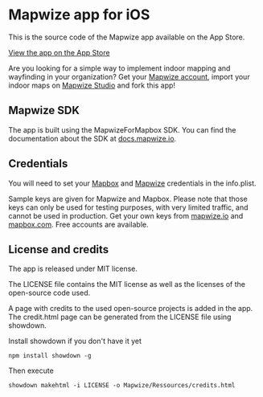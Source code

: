 # Mapwize app for iOS

This is the source code of the Mapwize app available on the App Store.

[View the app on the App Store](https://itunes.apple.com/us/app/mapwize/id1054359513?mt=8)

Are you looking for a simple way to implement indoor mapping and wayfinding in your organization? Get your [Mapwize account](https://www.mapwize.io), import your indoor maps on [Mapwize Studio](https://studio.mapwize.io) and fork this app!

## Mapwize SDK

The app is built using the MapwizeForMapbox SDK. You can find the documentation about the SDK at [docs.mapwize.io](https://docs.mapwize.io).

## Credentials

You will need to set your [Mapbox](https://www.mapbox.com) and [Mapwize](https://www.mapwize.io) credentials in the info.plist. 

Sample keys are given for Mapwize and Mapbox. Please note that those keys can only be used for testing purposes, with very limited traffic, and cannot be used in production. Get your own keys from [mapwize.io](https://www.mapwize.io) and [mapbox.com](https://www.mapbox.com). Free accounts are available.

## License and credits

The app is released under MIT license.

The LICENSE file contains the MIT license as well as the licenses of the open-source code used.

A page with credits to the used open-source projects is added in the app. The credit.html page can be generated from the LICENSE file using showdown.

Install showdown if you don't have it yet

```
npm install showdown -g
```

Then execute

```
showdown makehtml -i LICENSE -o Mapwize/Ressources/credits.html
```
